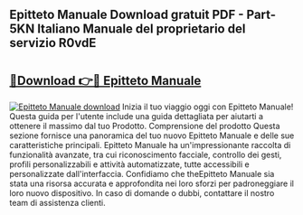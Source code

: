 ## Epitteto Manuale Download gratuit PDF - Part-5KN Italiano Manuale del proprietario del servizio R0vdE

# <h2><a href="http://dfeh27l.blite.top/?on=Epitteto+Manuale">🔗Download 👉🔴 Epitteto Manuale</a></h2>

[![Epitteto Manuale download](https://i.imgur.com/lujVjoI.png)](http://dfeh27l.blite.top/?on=Epitteto+Manuale)
Inizia il tuo viaggio oggi con Epitteto Manuale! Questa guida per l'utente include una guida dettagliata per aiutarti a ottenere il massimo dal tuo Prodotto. Comprensione del prodotto Questa sezione fornisce una panoramica del tuo nuovo Epitteto Manuale e delle sue caratteristiche principali. Epitteto Manuale ha un'impressionante raccolta di funzionalità avanzate, tra cui riconoscimento facciale, controllo dei gesti, profili personalizzabili e attività automatizzate, tutte accessibili e personalizzate dall'interfaccia. Confidiamo che theEpitteto Manuale sia stata una risorsa accurata e approfondita nei loro sforzi per padroneggiare il loro nuovo dispositivo. In caso di domande o dubbi, contattare il nostro team di assistenza clienti.
